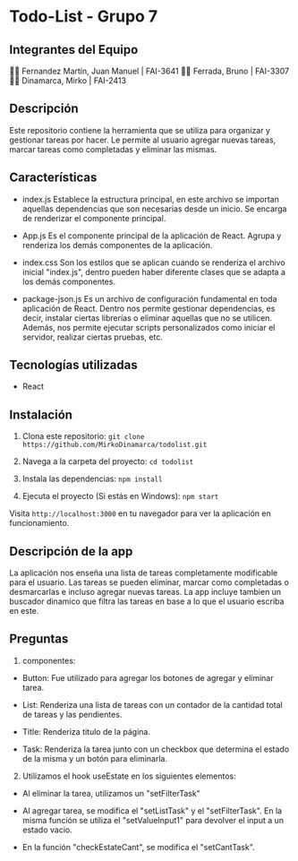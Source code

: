 # Todo-List - Grupo 7

## Integrantes del Equipo

👨‍💻 Fernandez Martín, Juan Manuel | FAI-3641
👨‍💻 Ferrada, Bruno | FAI-3307
👨‍💻 Dinamarca, Mirko | FAI-2413

## Descripción

Este repositorio contiene la herramienta que se utiliza para organizar y gestionar tareas por hacer.
Le permite al usuario agregar nuevas tareas, marcar tareas como completadas y eliminar las mismas.

## Características

- index.js
Establece la estructura principal, en este archivo se importan aquellas dependencias que son necesarias desde un inicio.
Se encarga de renderizar el componente principal.

- App.js
Es el componente principal de la aplicación de React. Agrupa y renderiza los demás componentes de la aplicación.

- index.css
Son los estilos que se aplican cuando se renderiza el archivo inicial "index.js", dentro pueden haber diferente clases que se adapta
a los demás componentes.

- package-json.js
Es un archivo de configuración fundamental en toda aplicación de React. Dentro nos permite gestionar dependencias, es decir, instalar ciertas 
librerías o eliminar aquellas que no se utilicen. Además, nos permite ejecutar scripts personalizados como iniciar el servidor, realizar ciertas pruebas, etc.

## Tecnologías utilizadas

- React

## Instalación

1. Clona este repositorio:
   `git clone https://github.com/MirkoDinamarca/todolist.git`

2. Navega a la carpeta del proyecto:
   `cd todolist`

3. Instala las dependencias:
   `npm install` 

4. Ejecuta el proyecto (Si estás en Windows):
   `npm start`

Visita `http://localhost:3000` en tu navegador para ver la aplicación en funcionamiento.

## Descripción de la app
La aplicación nos enseña una lista de tareas completamente modificable para el usuario. Las tareas se pueden eliminar, marcar como completadas o desmarcarlas e incluso agregar nuevas tareas.
La app incluye tambien un buscador dinamico que filtra las tareas en base a lo que el usuario escriba en este.

## Preguntas

1. componentes: 
- Button: Fue utilizado para agregar los botones de agregar y eliminar tarea. 

- List: Renderiza una lista de tareas con un contador de la cantidad total de tareas y las pendientes.

- Title: Renderiza titulo de la página.

- Task: Renderiza la tarea junto con un checkbox que determina el estado de la misma y un botón para eliminarla.

2. Utilizamos el hook useEstate en los siguientes elementos:
- Al eliminar la tarea, utilizamos un "setFilterTask"

- Al agregar tarea, se modifica el "setListTask" y el "setFilterTask". En la misma función se utiliza el "setValueInput1" para devolver el input a un estado vacio. 

- En la función "checkEstateCant", se modifica el "setCantTask". 









